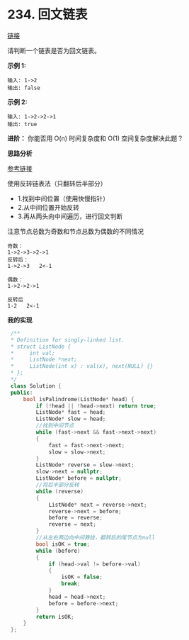 # 234. 回文链表

[链接](https://leetcode-cn.com/problems/palindrome-linked-list/description/)

请判断一个链表是否为回文链表。

**示例 1:**

```
输入: 1->2
输出: false
```

**示例 2:**

```
输入: 1->2->2->1
输出: true
```

**进阶：**
 你能否用 O(n) 时间复杂度和 O(1) 空间复杂度解决此题？

**思路分析**

[参考链接](https://blog.csdn.net/liuxiao214/article/details/77803348)

使用反转链表法（只翻转后半部分）

- 1.找到中间位置（使用快慢指针）
- 2.从中间位置开始反转
- 3.再从两头向中间遍历，进行回文判断

注意节点总数为奇数和节点总数为偶数的不同情况

```
奇数：
1->2->3->2->1
反转后：
1->2->3   2<-1

偶数：
1->2->2->1

反转后
1-2   2<-1
```



**我的实现**

```c++
 /**
 * Definition for singly-linked list.
 * struct ListNode {
 *     int val;
 *     ListNode *next;
 *     ListNode(int x) : val(x), next(NULL) {}
 * };
 */
 class Solution {
 public:
	 bool isPalindrome(ListNode* head) {
		 if (!head || !head->next) return true;
		 ListNode* fast = head;
		 ListNode* slow = head;
         //找到中间节点
		 while (fast->next && fast->next->next)
		 {
			 fast = fast->next->next;
			 slow = slow->next;
		 }
		 ListNode* reverse = slow->next;
		 slow->next = nullptr;
		 ListNode* before = nullptr;
		 //将后半部分反转
		 while (reverse)
		 {
			 ListNode* next = reverse->next;
			 reverse->next = before;
			 before = reverse;
			 reverse = next;
		 }
		 //从左右两边向中间靠拢，翻转后的尾节点为null
		 bool isOK = true;
		 while (before)
		 {
			 if (head->val != before->val)
			 {
				 isOK = false;
				 break;
			 }
			 head = head->next;
			 before = before->next;
		 }
		 return isOK;
	 }
 };
```

